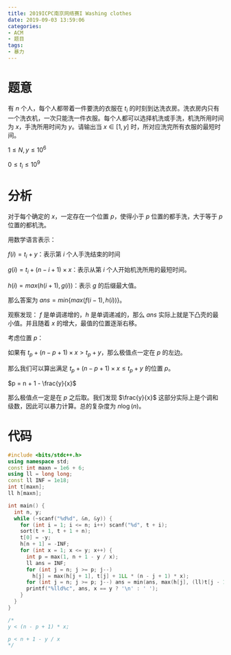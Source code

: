 ```yaml
---
title: 2019ICPC南京网络赛I Washing clothes
date: 2019-09-03 13:59:06
categories:
- ACM
- 题目
tags:
- 暴力
---
```


# 题意
有 $n$ 个人，每个人都带着一件要洗的衣服在 $t_i$ 的时刻到达洗衣房。洗衣房内只有一个洗衣机，一次只能洗一件衣服。每个人都可以选择机洗或手洗，机洗所用时间为 $x$，手洗所用时间为 $y$。请输出当 $x \in [1,y]$ 时，所对应洗完所有衣服的最短时间。

$1 \leq N,y \leq 10^6$

$0 \leq t_i \leq 10^9$

# 分析

对于每个确定的 $x$，一定存在一个位置 $p$，使得小于 $p$ 位置的都手洗，大于等于 $p$ 位置的都机洗。

用数学语言表示：

$f(i) = t_i + y$：表示第 $i$ 个人手洗结束的时间

$g(i) = t_i + (n - i + 1) \times x$：表示从第 $i$ 个人开始机洗所用的最短时间。

$h(i) = max(h(i+1), g(i))$：表示 $g$ 的后缀最大值。

那么答案为 $ans = min\{max(f(i-1), h(i))\}$。

观察发现： $f$ 是单调递增的，$h$ 是单调递减的，那么 $ans$ 实际上就是下凸壳的最小值。并且随着 $x$ 的增大，最值的位置逐渐右移。

<!-- 对于每个 $x$ 考虑最后一个位置 $p$ 使得 -->

考虑位置 $p$：

如果有 $t_p + (n - p + 1) \times x > t_p + y$，那么极值点一定在 $p$ 的左边。

那么我们可以算出满足 $t_p + (n - p + 1) \times x \leq t_p + y$ 的位置 $p$。

$p = n + 1 - \frac{y}{x}$

那么极值点一定是在 $p$ 之后取。我们发现 $\frac{y}{x}$ 这部分实际上是个调和级数，因此可以暴力计算。总的复杂度为 $n\log(n)$。

# 代码
```cpp
#include <bits/stdc++.h>
using namespace std;
const int maxn = 1e6 + 6;
using ll = long long;
const ll INF = 1e18;
int t[maxn];
ll h[maxn];

int main() {
  int n, y;
  while (~scanf("%d%d", &n, &y)) {
    for (int i = 1; i <= n; i++) scanf("%d", t + i);
    sort(t + 1, t + 1 + n);
    t[0] = -y;
    h[n + 1] = -INF;
    for (int x = 1; x <= y; x++) {
      int p = max(1, n + 1 - y / x);
      ll ans = INF;
      for (int j = n; j >= p; j--)
        h[j] = max(h[j + 1], t[j] + 1LL * (n - j + 1) * x);
      for (int j = n; j >= p; j--) ans = min(ans, max(h[j], (ll)t[j - 1] + y));
      printf("%lld%c", ans, x == y ? '\n' : ' ');
    }
  }
}

/*
y < (n - p + 1) * x;

p < n + 1 - y / x
*/
```
